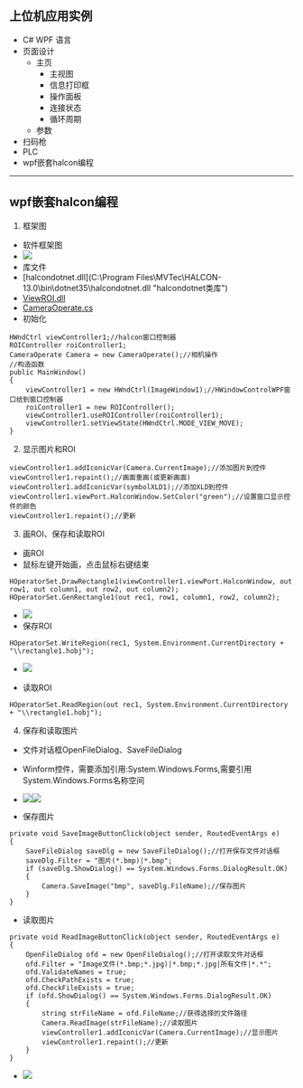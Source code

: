 ## 上位机应用实例 ##
- C# WPF 语言
- 页面设计
    - 主页
        - 主视图
        - 信息打印框
        - 操作面板
        - 连接状态
        - 循环周期
    - 参数
- 扫码枪
- PLC 
- wpf嵌套halcon编程

***
## wpf嵌套halcon编程 ##
1. 框架图
 - 软件框架图
 - <img src="软件框架图.jpg"/>  
 - 库文件
 - [halcondotnet.dll](C:\Program Files\MVTec\HALCON-13.0\bin\dotnet35\halcondotnet.dll "halcondotnet类库")
 - [ViewROI.dll](ViewROI.dll "ViewROI类库")
 - [CameraOperate.cs](CameraOperate.cs "CameraOperate.cs源程序")
 - 初始化
```
HWndCtrl viewController1;//halcon窗口控制器
ROIController roiController1;
CameraOperate Camera = new CameraOperate();//相机操作
//构造函数
public MainWindow()
{
    viewController1 = new HWndCtrl(ImageWindow1);//HWindowControlWPF窗口给到窗口控制器
    roiController1 = new ROIController();
    viewController1.useROIController(roiController1);
    viewController1.setViewState(HWndCtrl.MODE_VIEW_MOVE);
}
```
2. 显示图片和ROI  
```  
viewController1.addIconicVar(Camera.CurrentImage);//添加图片到控件
viewController1.repaint();//画面重画(或更新画面)
viewController1.addIconicVar(symbolXLD1);//添加XLD到控件
viewController1.viewPort.HalconWindow.SetColor("green");//设置窗口显示控件的颜色
viewController1.repaint();//更新
```  
3. 画ROI、保存和读取ROI
 - 画ROI
 - 鼠标左键开始画，点击鼠标右键结束  
```
HOperatorSet.DrawRectangle1(viewController1.viewPort.HalconWindow, out row1, out column1, out row2, out column2);
HOperatorSet.GenRectangle1(out rec1, row1, column1, row2, column2);
```
 - <img src="画ROI.gif"/>
 - 保存ROI
```
HOperatorSet.WriteRegion(rec1, System.Environment.CurrentDirectory + "\\rectangle1.hobj");
```
 - <img src="保存ROI.gif"/>

 - 读取ROI
```
HOperatorSet.ReadRegion(out rec1, System.Environment.CurrentDirectory + "\\rectangle1.hobj");
```
4. 保存和读取图片
 - 文件对话框OpenFileDialog、SaveFileDialog
 - Winform控件，需要添加引用:System.Windows.Forms,需要引用System.Windows.Forms名称空间
 - <img src="Winform引用2.gif"/><img src="Winform引用1.gif"/>

 - 保存图片
```
private void SaveImageButtonClick(object sender, RoutedEventArgs e)
{
	SaveFileDialog saveDlg = new SaveFileDialog();//打开保存文件对话框
	saveDlg.Filter = "图片(*.bmp)|*.bmp";
	if (saveDlg.ShowDialog() == System.Windows.Forms.DialogResult.OK)
	{
	    Camera.SaveImage("bmp", saveDlg.FileName);//保存图片
	}
}
```
 - 读取图片
```
private void ReadImageButtonClick(object sender, RoutedEventArgs e)
{
    OpenFileDialog ofd = new OpenFileDialog();//打开读取文件对话框
    ofd.Filter = "Image文件(*.bmp;*.jpg)|*.bmp;*.jpg|所有文件|*.*";
    ofd.ValidateNames = true;
    ofd.CheckPathExists = true;
    ofd.CheckFileExists = true;
    if (ofd.ShowDialog() == System.Windows.Forms.DialogResult.OK)
    {
        string strFileName = ofd.FileName;//获得选择的文件路径
        Camera.ReadImage(strFileName);//读取图片
        viewController1.addIconicVar(Camera.CurrentImage);//显示图片
        viewController1.repaint();//更新
    }
}
```
 - <img src="示例项目截图.gif"/>